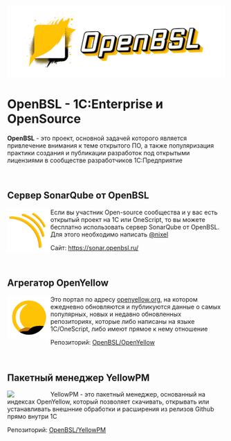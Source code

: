 <img src="https://github.com/OpenBSL/.github/raw/main/media/cover.png?v1">

# OpenBSL - 1C:Enterprise и OpenSource

**OpenBSL** - это проект, основной задачей которого является привлечение внимания к теме открытого ПО, а также популяризация практики создания и публикации разработок под открытыми лицензиями в сообществе разработчиков 1С:Предприятие

<br>

## Сервер SonarQube от OpenBSL
<img src="https://github.com/OpenBSL/.github/raw/main/media/Sonar.png?v4" width="100" align="left">
Если вы участник Open-source сообщества и у вас есть открытый проект на 1С или OneScript, то вы можете бесплатно использовать сервер SonarQube от OpenBSL. Для этого необходимо написать <a href="https://t.me/nixel2007">@nixel</a>

 Сайт: <a href="https://sonar.openbsl.ru/">https://sonar.openbsl.ru/</a>

<br>

## Агрегатор OpenYellow
<img src="https://github.com/OpenBSL/.github/raw/main/media/openyellow.png?v2" width="100" align="left">
Это портал по адресу <a href="https://openyellow.org">openyellow.org</a>, на котором ежедневно обновляются и публикуются данные о самых популярных, новых и недавно обновленных репозиториях, которые либо написаны на языке 1С/OneScript, либо имеют прямое к нему отношение <br>

 Репозиторий: <a href="https://github.com/OpenBSL/OpenYellow">OpenBSL/OpenYellow</a>

<br>

## Пакетный менеджер YellowPM
<img src="https://github.com/user-attachments/assets/2b7b0619-7ee0-41ae-803e-14854e44a4e2" width="100" align="left">
YellowPM - это пакетный менеджер, основанный на индексах OpenYellow, который позволяет скачивать, открывать или устанавливать внешнние обработки и расширения из релизов Github прямо внутри 1С<br>

Репозиторий: <a href="https://github.com/OpenBSL/YellowPM">OpenBSL/YellowPM</a>





